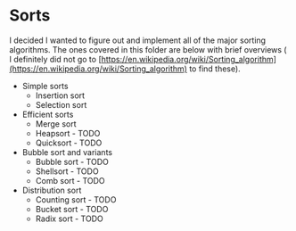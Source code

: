 # Sorts

I decided I wanted to figure out and implement all of the major sorting algorithms. The ones covered in this folder are below with brief overviews ( I definitely did not go to [https://en.wikipedia.org/wiki/Sorting_algorithm](https://en.wikipedia.org/wiki/Sorting_algorithm) to find these).

* Simple sorts
  * Insertion sort
  * Selection sort
* Efficient sorts
  * Merge sort
  * Heapsort - TODO
  * Quicksort - TODO
* Bubble sort and variants
  * Bubble sort - TODO
  * Shellsort - TODO
  * Comb sort - TODO
* Distribution sort
  * Counting sort - TODO
  * Bucket sort - TODO
  * Radix sort - TODO
